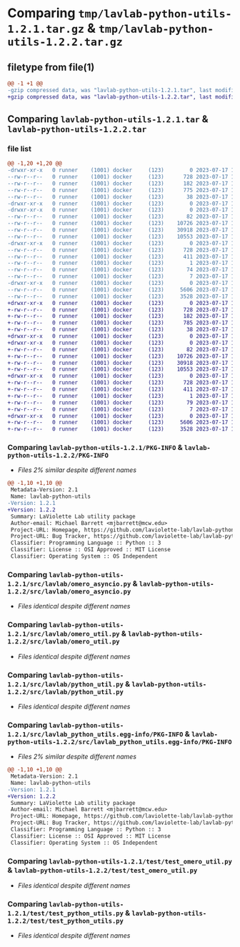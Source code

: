 # Comparing `tmp/lavlab-python-utils-1.2.1.tar.gz` & `tmp/lavlab-python-utils-1.2.2.tar.gz`

## filetype from file(1)

```diff
@@ -1 +1 @@
-gzip compressed data, was "lavlab-python-utils-1.2.1.tar", last modified: Mon Jul 17 11:08:51 2023, max compression
+gzip compressed data, was "lavlab-python-utils-1.2.2.tar", last modified: Mon Jul 17 11:15:35 2023, max compression
```

## Comparing `lavlab-python-utils-1.2.1.tar` & `lavlab-python-utils-1.2.2.tar`

### file list

```diff
@@ -1,20 +1,20 @@
-drwxr-xr-x   0 runner    (1001) docker     (123)        0 2023-07-17 11:08:51.862035 lavlab-python-utils-1.2.1/
--rw-r--r--   0 runner    (1001) docker     (123)      728 2023-07-17 11:08:51.862035 lavlab-python-utils-1.2.1/PKG-INFO
--rw-r--r--   0 runner    (1001) docker     (123)      182 2023-07-17 11:08:37.000000 lavlab-python-utils-1.2.1/README.rst
--rw-r--r--   0 runner    (1001) docker     (123)      775 2023-07-17 11:08:37.000000 lavlab-python-utils-1.2.1/pyproject.toml
--rw-r--r--   0 runner    (1001) docker     (123)       38 2023-07-17 11:08:51.862035 lavlab-python-utils-1.2.1/setup.cfg
-drwxr-xr-x   0 runner    (1001) docker     (123)        0 2023-07-17 11:08:51.858035 lavlab-python-utils-1.2.1/src/
-drwxr-xr-x   0 runner    (1001) docker     (123)        0 2023-07-17 11:08:51.858035 lavlab-python-utils-1.2.1/src/lavlab/
--rw-r--r--   0 runner    (1001) docker     (123)       82 2023-07-17 11:08:37.000000 lavlab-python-utils-1.2.1/src/lavlab/__init__.py
--rw-r--r--   0 runner    (1001) docker     (123)    10726 2023-07-17 11:08:37.000000 lavlab-python-utils-1.2.1/src/lavlab/omero_asyncio.py
--rw-r--r--   0 runner    (1001) docker     (123)    30918 2023-07-17 11:08:37.000000 lavlab-python-utils-1.2.1/src/lavlab/omero_util.py
--rw-r--r--   0 runner    (1001) docker     (123)    10553 2023-07-17 11:08:37.000000 lavlab-python-utils-1.2.1/src/lavlab/python_util.py
-drwxr-xr-x   0 runner    (1001) docker     (123)        0 2023-07-17 11:08:51.862035 lavlab-python-utils-1.2.1/src/lavlab_python_utils.egg-info/
--rw-r--r--   0 runner    (1001) docker     (123)      728 2023-07-17 11:08:51.000000 lavlab-python-utils-1.2.1/src/lavlab_python_utils.egg-info/PKG-INFO
--rw-r--r--   0 runner    (1001) docker     (123)      411 2023-07-17 11:08:51.000000 lavlab-python-utils-1.2.1/src/lavlab_python_utils.egg-info/SOURCES.txt
--rw-r--r--   0 runner    (1001) docker     (123)        1 2023-07-17 11:08:51.000000 lavlab-python-utils-1.2.1/src/lavlab_python_utils.egg-info/dependency_links.txt
--rw-r--r--   0 runner    (1001) docker     (123)       74 2023-07-17 11:08:51.000000 lavlab-python-utils-1.2.1/src/lavlab_python_utils.egg-info/requires.txt
--rw-r--r--   0 runner    (1001) docker     (123)        7 2023-07-17 11:08:51.000000 lavlab-python-utils-1.2.1/src/lavlab_python_utils.egg-info/top_level.txt
-drwxr-xr-x   0 runner    (1001) docker     (123)        0 2023-07-17 11:08:51.862035 lavlab-python-utils-1.2.1/test/
--rw-r--r--   0 runner    (1001) docker     (123)     5606 2023-07-17 11:08:37.000000 lavlab-python-utils-1.2.1/test/test_omero_util.py
--rw-r--r--   0 runner    (1001) docker     (123)     3528 2023-07-17 11:08:37.000000 lavlab-python-utils-1.2.1/test/test_python_utils.py
+drwxr-xr-x   0 runner    (1001) docker     (123)        0 2023-07-17 11:15:35.872019 lavlab-python-utils-1.2.2/
+-rw-r--r--   0 runner    (1001) docker     (123)      728 2023-07-17 11:15:35.872019 lavlab-python-utils-1.2.2/PKG-INFO
+-rw-r--r--   0 runner    (1001) docker     (123)      182 2023-07-17 11:15:24.000000 lavlab-python-utils-1.2.2/README.rst
+-rw-r--r--   0 runner    (1001) docker     (123)      785 2023-07-17 11:15:24.000000 lavlab-python-utils-1.2.2/pyproject.toml
+-rw-r--r--   0 runner    (1001) docker     (123)       38 2023-07-17 11:15:35.872019 lavlab-python-utils-1.2.2/setup.cfg
+drwxr-xr-x   0 runner    (1001) docker     (123)        0 2023-07-17 11:15:35.872019 lavlab-python-utils-1.2.2/src/
+drwxr-xr-x   0 runner    (1001) docker     (123)        0 2023-07-17 11:15:35.872019 lavlab-python-utils-1.2.2/src/lavlab/
+-rw-r--r--   0 runner    (1001) docker     (123)       82 2023-07-17 11:15:24.000000 lavlab-python-utils-1.2.2/src/lavlab/__init__.py
+-rw-r--r--   0 runner    (1001) docker     (123)    10726 2023-07-17 11:15:24.000000 lavlab-python-utils-1.2.2/src/lavlab/omero_asyncio.py
+-rw-r--r--   0 runner    (1001) docker     (123)    30918 2023-07-17 11:15:24.000000 lavlab-python-utils-1.2.2/src/lavlab/omero_util.py
+-rw-r--r--   0 runner    (1001) docker     (123)    10553 2023-07-17 11:15:24.000000 lavlab-python-utils-1.2.2/src/lavlab/python_util.py
+drwxr-xr-x   0 runner    (1001) docker     (123)        0 2023-07-17 11:15:35.872019 lavlab-python-utils-1.2.2/src/lavlab_python_utils.egg-info/
+-rw-r--r--   0 runner    (1001) docker     (123)      728 2023-07-17 11:15:35.000000 lavlab-python-utils-1.2.2/src/lavlab_python_utils.egg-info/PKG-INFO
+-rw-r--r--   0 runner    (1001) docker     (123)      411 2023-07-17 11:15:35.000000 lavlab-python-utils-1.2.2/src/lavlab_python_utils.egg-info/SOURCES.txt
+-rw-r--r--   0 runner    (1001) docker     (123)        1 2023-07-17 11:15:35.000000 lavlab-python-utils-1.2.2/src/lavlab_python_utils.egg-info/dependency_links.txt
+-rw-r--r--   0 runner    (1001) docker     (123)       79 2023-07-17 11:15:35.000000 lavlab-python-utils-1.2.2/src/lavlab_python_utils.egg-info/requires.txt
+-rw-r--r--   0 runner    (1001) docker     (123)        7 2023-07-17 11:15:35.000000 lavlab-python-utils-1.2.2/src/lavlab_python_utils.egg-info/top_level.txt
+drwxr-xr-x   0 runner    (1001) docker     (123)        0 2023-07-17 11:15:35.872019 lavlab-python-utils-1.2.2/test/
+-rw-r--r--   0 runner    (1001) docker     (123)     5606 2023-07-17 11:15:24.000000 lavlab-python-utils-1.2.2/test/test_omero_util.py
+-rw-r--r--   0 runner    (1001) docker     (123)     3528 2023-07-17 11:15:24.000000 lavlab-python-utils-1.2.2/test/test_python_utils.py
```

### Comparing `lavlab-python-utils-1.2.1/PKG-INFO` & `lavlab-python-utils-1.2.2/PKG-INFO`

 * *Files 2% similar despite different names*

```diff
@@ -1,10 +1,10 @@
 Metadata-Version: 2.1
 Name: lavlab-python-utils
-Version: 1.2.1
+Version: 1.2.2
 Summary: LaViolette Lab utility package
 Author-email: Michael Barrett <mjbarrett@mcw.edu>
 Project-URL: Homepage, https://github.com/laviolette-lab/lavlab-python-utils
 Project-URL: Bug Tracker, https://github.com/laviolette-lab/lavlab-python-utils/issues
 Classifier: Programming Language :: Python :: 3
 Classifier: License :: OSI Approved :: MIT License
 Classifier: Operating System :: OS Independent
```

### Comparing `lavlab-python-utils-1.2.1/src/lavlab/omero_asyncio.py` & `lavlab-python-utils-1.2.2/src/lavlab/omero_asyncio.py`

 * *Files identical despite different names*

### Comparing `lavlab-python-utils-1.2.1/src/lavlab/omero_util.py` & `lavlab-python-utils-1.2.2/src/lavlab/omero_util.py`

 * *Files identical despite different names*

### Comparing `lavlab-python-utils-1.2.1/src/lavlab/python_util.py` & `lavlab-python-utils-1.2.2/src/lavlab/python_util.py`

 * *Files identical despite different names*

### Comparing `lavlab-python-utils-1.2.1/src/lavlab_python_utils.egg-info/PKG-INFO` & `lavlab-python-utils-1.2.2/src/lavlab_python_utils.egg-info/PKG-INFO`

 * *Files 2% similar despite different names*

```diff
@@ -1,10 +1,10 @@
 Metadata-Version: 2.1
 Name: lavlab-python-utils
-Version: 1.2.1
+Version: 1.2.2
 Summary: LaViolette Lab utility package
 Author-email: Michael Barrett <mjbarrett@mcw.edu>
 Project-URL: Homepage, https://github.com/laviolette-lab/lavlab-python-utils
 Project-URL: Bug Tracker, https://github.com/laviolette-lab/lavlab-python-utils/issues
 Classifier: Programming Language :: Python :: 3
 Classifier: License :: OSI Approved :: MIT License
 Classifier: Operating System :: OS Independent
```

### Comparing `lavlab-python-utils-1.2.1/test/test_omero_util.py` & `lavlab-python-utils-1.2.2/test/test_omero_util.py`

 * *Files identical despite different names*

### Comparing `lavlab-python-utils-1.2.1/test/test_python_utils.py` & `lavlab-python-utils-1.2.2/test/test_python_utils.py`

 * *Files identical despite different names*

